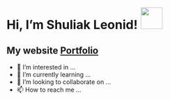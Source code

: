  #  Hi, I’m Shuliak Leonid!  <img src="https://media.giphy.com/media/hvRJCLFzcasrR4ia7z/giphy.gif" width="50px">
 
 ## My website [Portfolio](https://shuliakleonid.github.io/Portfolio/)
 
 
- 👀 I’m interested in ...
- 🌱 I’m currently learning ...
- 💞️ I’m looking to collaborate on ...
- 📫 How to reach me ...

<!---
shuliakleonid/shuliakleonid is a ✨ special ✨ repository because its `README.md` (this file) appears on your GitHub profile.
You can click the Preview link to take a look at your changes.
--->
